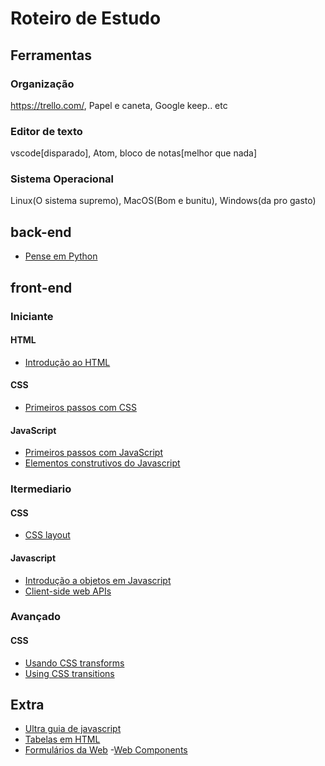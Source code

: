 # Roteiro de Estudo

## Ferramentas
### Organização
https://trello.com/, Papel e caneta, Google keep.. etc

### Editor de texto
vscode[disparado], Atom, bloco de notas[melhor que nada]

### Sistema Operacional
Linux(O sistema supremo), MacOS(Bom e bunitu), Windows(da pro gasto)

## back-end
- [Pense em Python](https://penseallen.github.io/PensePython2e/)

## front-end

### Iniciante
#### HTML
- [Introdução ao HTML](https://developer.mozilla.org/pt-BR/docs/Learn/HTML/Introduction_to_HTML)

#### CSS
- [Primeiros passos com CSS](https://developer.mozilla.org/pt-BR/docs/Learn/CSS/First_steps)

#### JavaScript
- [Primeiros passos com JavaScript](https://developer.mozilla.org/pt-BR/docs/Learn/JavaScript/First_steps)
- [Elementos construtivos do Javascript](https://developer.mozilla.org/pt-BR/docs/Learn/JavaScript/Building_blocks)

### Itermediario
#### CSS 
- [CSS layout](https://developer.mozilla.org/pt-BR/docs/Learn/CSS/CSS_layout)

#### Javascript
- [Introdução a objetos em Javascript](https://developer.mozilla.org/pt-BR/docs/Learn/JavaScript/Objects)
- [Client-side web APIs](https://developer.mozilla.org/en-US/docs/Learn/JavaScript/Client-side_web_APIs)

### Avançado
#### CSS
- [Usando CSS transforms](https://developer.mozilla.org/pt-BR/docs/Web/CSS/CSS_Transforms/Using_CSS_transforms)
- [Using CSS transitions](https://developer.mozilla.org/en-US/docs/Web/CSS/CSS_Transitions/Using_CSS_transitions)

## Extra
- [Ultra guia de javascript](https://developer.mozilla.org/pt-BR/docs/orphaned/Web/JavaScript/Guide)
- [Tabelas em HTML](https://developer.mozilla.org/pt-BR/docs/Learn/HTML/Tables)
- [Formulários da Web](https://developer.mozilla.org/pt-BR/docs/Learn/Forms)
-[Web Components](https://developer.mozilla.org/pt-BR/docs/Web/Web_Components)